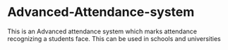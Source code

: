 # Advanced-Attendance-system
This is an Advanced attendance system which marks attendance recognizing a students face. This can be used in schools and universities
